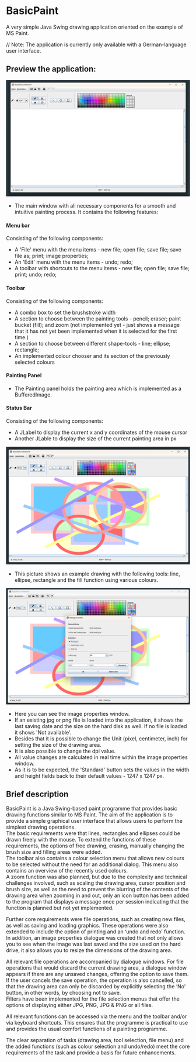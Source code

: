 # BasicPaint
A very simple Java Swing drawing application oriented on the example of MS Paint.

// Note: The application is currently only available with a German-language user interface.

## Preview the application:
![screenshot_MainWindow.png](assets/screenshots/screenshot_MainWindow.png)
- The main window with all necessary components for a smooth and intuitive painting process. It contains the following features:

#### Menu bar
Consisting of the following components:
- A 'File' menu with the menu items - new file; open file; save file; save file as; print; image properties;
- An 'Edit' menu with the menu items - undo; redo;
- A toolbar with shortcuts to the menu items - new file; open file; save file; print; undo; redo;

#### Toolbar
Consisting of the following components:
- A combo box to set the brushstroke width
- A section to choose between the painting tools - pencil; eraser; paint bucket (fill); and zoom (not implemented yet - just shows a message that it has not yet been implemented when it is selected for the first time.)
- A section to choose between different shape-tools - line; ellipse; rectangle;
- An implemented colour chooser and its section of the previously selected colours

#### Painting Panel
- The Painting panel holds the painting area which is implemented as a BufferedImage.

#### Status Bar
Consisting of the following components:
- A JLabel to display the current x and y coordinates of the mouse cursor
- Another JLable to display the size of the current painting area in px

![screenshot_exampleDrawing.png](assets/screenshots/screenshot_exampleDrawing.png)
- This picture shows an example drawing with the following tools: line, ellipse, rectangle and the fill function using various colours. 

![screenshot_ImagePropertiesView.png](assets/screenshots/screenshot_ImagePropertiesView.png)
- Here you can see the image properties window. 
- If an existing jpg or png file is loaded into the application, it shows the last saving date and the size on the hard disk as well. If no file is loaded it shows 'Not available'. 
- Besides that it is possible to change the Unit (pixel, centimeter, inch) for setting the size of the drawing area. 
- It is also possible to change the dpi value. 
- All value changes are calculated in real time within the image properties window. 
- As it is to be expected, the 'Standard' button sets the values in the width and height fields back to their default values - 1247 x 1247 px.

## Brief description
BasicPaint is a Java Swing-based paint programme that provides basic drawing functions similar to MS Paint. The aim of the application is to provide a simple graphical user interface that allows users to perform the simplest drawing operations. 
<br>The basic requirements were that lines, rectangles and ellipses could be drawn freely with the mouse. To extend the functions of these requirements, the options of free drawing, erasing, manually changing the brush size and filling areas were added.
<br>The toolbar also contains a colour selection menu that allows new colours to be selected without the need for an additional dialog. This menu also contains an overview of the recently used colours.
<br>A zoom function was also planned, but due to the complexity and technical challenges involved, such as scaling the drawing area, cursor position and brush size, as well as the need to prevent the blurring of the contents of the drawing area when zooming in and out, only an icon button has been added to the program that displays a message once per session indicating that the function is planned but not yet implemented.

Further core requirements were file operations, such as creating new files, as well as saving and loading graphics. These operations were also extended to include the option of printing and an ‘undo and redo’ function. In addition, an image properties dialogue was created that not only allows you to see when the image was last saved and the size used on the hard drive, it also allows you to resize the dimensions of the drawing area.

All relevant file operations are accompanied by dialogue windows. For file operations that would discard the current drawing area, a dialogue window appears if there are any unsaved changes, offering the option to save them.  If the user cancels the save operation, the operation is also cancelled, so that the drawing area can only be discarded by explicitly selecting the ‘No’ button, in other words, by choosing not to save.
<br> Filters have been implemented for the file selection menus that offer the options of displaying either JPG, PNG, JPG & PNG or all files.

All relevant functions can be accessed via the menu and the toolbar and/or via keyboard shortcuts. This ensures that the programme is practical to use and provides the usual comfort functions of a painting programme.

The clear separation of tasks (drawing area, tool selection, file menu) and the added functions (such as colour selection and undo/redo) meet the core requirements of the task and provide a basis for future enhancements.
